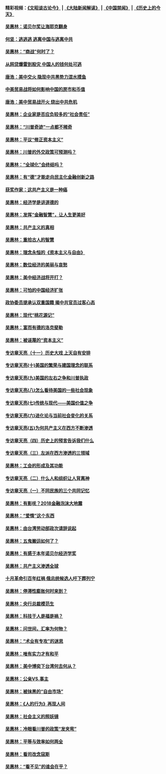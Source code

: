 #### 精彩视频：[《文昭谈古论今》](https://github.com/gfw-breaker/wenzhao/blob/master/README.md?t=12221531) | [《大陆新闻解读》](https://github.com/gfw-breaker/ntdtv-comedy/blob/master/README.md?t=12221531) | [《中国禁闻》](https://github.com/gfw-breaker/ntdtv-news/blob/master/README.md?t=12221531) | [《历史上的今天》](https://github.com/gfw-breaker/today-in-history/blob/master/README.md?t=12221531) 

#### [吴惠林：诺贝尔奖让海耶克翻身](../pages/nsc423/n10890049.md?t=12221531) 

#### [何坚：逃逃逃 逃离中国与逃离中共](../pages/nsc423/n10592891.md?t=12221531) 

#### [吴惠林：“商战”何时了？](../pages/nsc423/n10573558.md?t=12221531) 

#### [从网贷爆雷到股灾 中国人的钱何处可逃](../pages/nsc423/n10572800.md?t=12221531) 

#### [唐浩：美中交火 隐现中共黑势力混水摸鱼](../pages/nsc423/n10544040.md?t=12221531) 

#### [中美贸易战将如何影响中国的房市和币值](../pages/nsc423/n10543697.md?t=12221531) 

#### [唐浩：美中贸易战开火 烧出中共危机](../pages/nsc423/n10540126.md?t=12221531) 

#### [吴惠林：企业家是否应负较多的“社会责任”](../pages/nsc423/n10535022.md?t=12221531) 

#### [吴惠林：“川普奇迹”一点都不稀奇](../pages/nsc423/n10512808.md?t=12221531) 

#### [吴惠林：平议“修正资本主义”](../pages/nsc423/n10495724.md?t=12221531) 

#### [吴惠林：川普的外交政策可预测吗？](../pages/nsc423/n10462387.md?t=12221531) 

#### [吴惠林：“全球化”会终结吗？](../pages/nsc423/n10452838.md?t=12221531) 

#### [吴惠林：有“德”才能走向民主化金融创新之路](../pages/nsc423/n10432292.md?t=12221531) 

#### [获奖作家：这共产主义是一种癌](../pages/nsc423/n10431541.md?t=12221531) 

#### [吴惠林：经济学是讲道德的](../pages/nsc423/n10398014.md?t=12221531) 

#### [吴惠林：发挥“金融智慧”，让人生更美好](../pages/nsc423/n10375019.md?t=12221531) 

#### [吴惠林：共产主义的真相](../pages/nsc423/n10351394.md?t=12221531) 

#### [吴惠林：重拾古人的智慧](../pages/nsc423/n10337691.md?t=12221531) 

#### [吴惠林：理念永恒的《资本主义与自由》](../pages/nsc423/n10316274.md?t=12221531) 

#### [吴惠林：数位经济的美丽与哀愁](../pages/nsc423/n10292946.md?t=12221531) 

#### [吴惠林：美中经济战将开打？](../pages/nsc423/n10258825.md?t=12221531) 

#### [吴惠林：可怕的中国经济扩张](../pages/nsc423/n10219147.md?t=12221531) 

#### [政协委员提承认双重国籍 揭中共官员过客心态](../pages/nsc423/n10208809.md?t=12221531) 

#### [吴惠林：现代“桃花源记”](../pages/nsc423/n10185234.md?t=12221531) 

#### [吴惠林：富而有德的洛克斐勒](../pages/nsc423/n10142264.md?t=12221531) 

#### [吴惠林：被诬蔑的“资本主义”](../pages/nsc423/n10124816.md?t=12221531) 

#### [专访章天亮（十一）历史大戏 上天自有安排](../pages/nsc423/n10094905.md?t=12221531) 

#### [专访章天亮(十)美国的繁荣与建国理念的联系](../pages/nsc423/n10094899.md?t=12221531) 

#### [专访章天亮(九)美国的左右之争和川普执政](../pages/nsc423/n10094889.md?t=12221531) 

#### [专访章天亮(八)怎么看待美国的一些社会现象](../pages/nsc423/n10094857.md?t=12221531) 

#### [专访章天亮(七)传统与现代——美国价值之争](../pages/nsc423/n10093140.md?t=12221531) 

#### [专访章天亮(六)进化论与当前社会变化的关系](../pages/nsc423/n10092036.md?t=12221531) 

#### [专访章天亮(五)为何共产主义在西方不断渗透](../pages/nsc423/n10083620.md?t=12221531) 

#### [专访章天亮（四）历史上的预言告诉我们什么](../pages/nsc423/n10083606.md?t=12221531) 

#### [专访章天亮（三）左派在西方渗透的三领域](../pages/nsc423/n10081115.md?t=12221531) 

#### [吴惠林：工会的形成及其功能](../pages/nsc423/n10080633.md?t=12221531) 

#### [专访章天亮（二）什么人和组织让人背离神](../pages/nsc423/n10076637.md?t=12221531) 

#### [专访章天亮（一）不同民族的三个共同记忆](../pages/nsc423/n10074188.md?t=12221531) 

#### [吴惠林：有影呒？2018金融泡沫大地震](../pages/nsc423/n10040534.md?t=12221531) 

#### [吴惠林：“爱情”这个东西](../pages/nsc423/n10019423.md?t=12221531) 

#### [吴惠林：由台湾劳动部政次请辞说起](../pages/nsc423/n9979679.md?t=12221531) 

#### [吴惠林：五鬼搬运如何了？](../pages/nsc423/n9925338.md?t=12221531) 

#### [吴惠林：有感于本年诺贝尔经济学奖](../pages/nsc423/n9871883.md?t=12221531) 

#### [吴惠林：共产主义渗透全球](../pages/nsc423/n9812748.md?t=12221531) 

#### [十月革命引百年红祸 俄总统候选人吁下葬列宁](../pages/nsc423/n9810182.md?t=12221531) 

#### [吴惠林：停滞性膨胀何时来到？](../pages/nsc423/n9764136.md?t=12221531) 

#### [吴惠林：央行总裁模范生](../pages/nsc423/n9728134.md?t=12221531) 

#### [吴惠林：科技于人是福是祸？](../pages/nsc423/n9672982.md?t=12221531) 

#### [吴惠林：问世间，汇率为何物？](../pages/nsc423/n9621788.md?t=12221531) 

#### [吴惠林：“术业有专攻”的迷思](../pages/nsc423/n9580363.md?t=12221531) 

#### [吴惠林：唯有实力才有和平](../pages/nsc423/n9529599.md?t=12221531) 

#### [吴惠林：美中博奕下台湾何去何从？](../pages/nsc423/n9483598.md?t=12221531) 

#### [吴惠林：公亲VS.事主](../pages/nsc423/n9425637.md?t=12221531) 

#### [吴惠林：被抹黑的“自由市场”](../pages/nsc423/n9351545.md?t=12221531) 

#### [吴惠林：《人的行为》再现人间](../pages/nsc423/n9296339.md?t=12221531) 

#### [吴惠林：社会主义的照妖镜](../pages/nsc423/n9243460.md?t=12221531) 

#### [吴惠林：冷眼看川普的政策“发夹弯”](../pages/nsc423/n9120684.md?t=12221531) 

#### [吴惠林：平等与效率如何两全](../pages/nsc423/n9075430.md?t=12221531) 

#### [吴惠林：看司改念寇斯](../pages/nsc423/n9024915.md?t=12221531) 

#### [吴惠林：“看不见”的谁会在乎？](../pages/nsc423/n8977488.md?t=12221531) 

